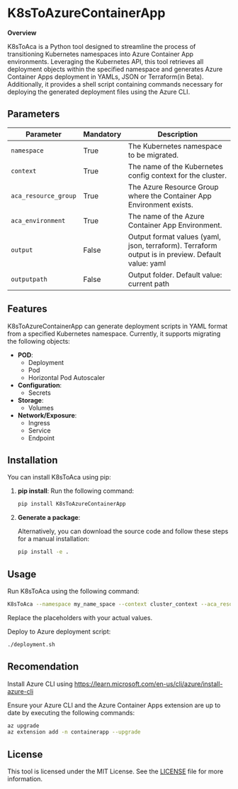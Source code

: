 # K8sToAzureContainerApp

**Overview**

K8sToAca is a Python tool designed to streamline the process of transitioning Kubernetes namespaces into Azure Container App environments. Leveraging the Kubernetes API, this tool retrieves all deployment objects within the specified namespace and generates Azure Container Apps deployment in YAMLs, JSON or Terraform(in Beta). Additionally, it provides a shell script containing commands necessary for deploying the generated deployment files using the Azure CLI.


## Parameters

| Parameter | Mandatory | Description |
|-|-|-|
| `namespace`           | True      | The Kubernetes namespace to be migrated.                 |
| `context`             | True      | The name of the Kubernetes config context for the cluster. |
| `aca_resource_group`  | True      | The Azure Resource Group where the Container App Environment exists. |
| `aca_environment`     | True      | The name of the Azure Container App Environment.         |
| `output`              | False     | Output format values (yaml, json, terraform). Terraform output is in preview. Default value: yaml |
| `outputpath`          | False     | Output folder. Default value: current path               |



## Features
K8sToAzureContainerApp can generate deployment scripts in YAML format from a specified Kubernetes namespace. Currently, it supports migrating the following objects:

- **POD**:
  - Deployment
  - Pod
  - Horizontal Pod Autoscaler
- **Configuration**:
  - Secrets
- **Storage**:
  - Volumes
- **Network/Exposure**:
  - Ingress
  - Service
  - Endpoint

## Installation
You can install K8sToAca using pip:

1. **pip install**: Run the following command:
    ```bash
    pip install K8sToAzureContainerApp
    ```

1. **Generate a package**:
    
    Alternatively, you can download the source code and follow these steps for a manual installation:
   
    ```bash
    pip install -e .
    ```

## Usage

Run K8sToAca using the following command:

```bash
K8sToAca --namespace my_name_space --context cluster_context --aca_resource_group target_resource_group --aca_environment target_container_app_environment_name
```
Replace the placeholders with your actual values.

Deploy to Azure deployment script:

```cmd
./deployment.sh 
```

## Recomendation

Install Azure CLI using https://learn.microsoft.com/en-us/cli/azure/install-azure-cli

Ensure your Azure CLI and the Azure Container Apps extension are up to date by executing the following commands:

```bash
az upgrade
az extension add -n containerapp --upgrade
```

## License
This tool is licensed under the MIT License. See the [LICENSE](LICENSE) file for more information.
